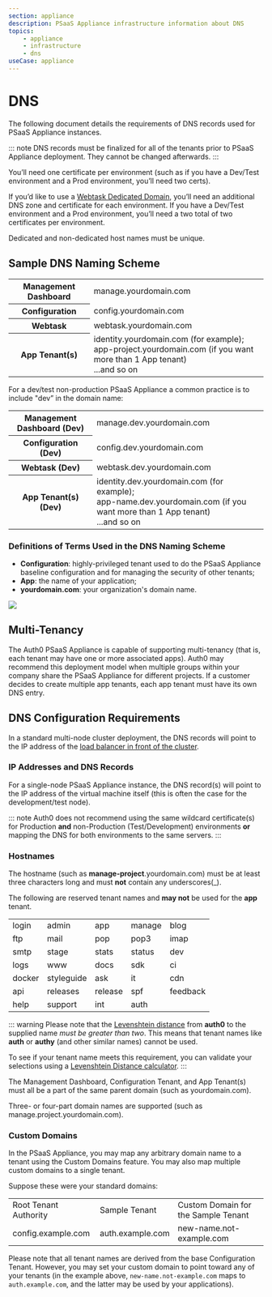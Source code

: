 ```yaml
---
section: appliance
description: PSaaS Appliance infrastructure information about DNS
topics:
    - appliance
    - infrastructure
    - dns
useCase: appliance
---
```


<!-- markdownlint-disable MD033 -->

# DNS

The following document details the requirements of DNS records used for PSaaS Appliance instances.

::: note
DNS records must be finalized for all of the tenants prior to PSaaS Appliance deployment. They cannot be changed afterwards.
:::

You’ll need one certificate per environment (such as if you have a Dev/Test environment and a Prod environment, you’ll need two certs).

If you’d like to use a [Webtask Dedicated Domain](/appliance/webtasks/dedicated-domains), you’ll need an additional DNS zone and certificate for each environment. If you have a Dev/Test environment and a Prod environment, you’ll need a two total of two certificates per environment.

Dedicated and non-dedicated host names must be unique.

## Sample DNS Naming Scheme

<table class="table">
  <tbody>
    <tr>
        <th>Management Dashboard</th>
        <td>manage.yourdomain.com</td>
    </tr>
    <tr>
        <th>Configuration</th>
        <td>config.yourdomain.com</td>
    </tr>
    <tr>
        <th>Webtask</th>
        <td>webtask.yourdomain.com</td>
    </tr>
    <tr>
        <th>App Tenant(s)</th>
        <td>identity.yourdomain.com (for example); <br /> app-project.yourdomain.com (if you want more than 1 App tenant) <br />...and so on</td>
    </tr>
  </tbody>
</table>

For a dev/test non-production PSaaS Appliance a common practice is to include "dev” in the domain name:

<table class="table">
  <tbody>
    <tr>
        <th>Management Dashboard (Dev)</th>
        <td>manage.dev.yourdomain.com</td>
    </tr>
    <tr>
        <th>Configuration (Dev)</th>
        <td>config.dev.yourdomain.com</td>
    </tr>
    <tr>
        <th>Webtask (Dev)</th>
        <td>webtask.dev.yourdomain.com</td>
    </tr>
    <tr>
        <th>App Tenant(s) (Dev)</th>
        <td>identity.dev.yourdomain.com (for example); <br /> app-name.dev.yourdomain.com (if you want more than 1 App tenant)<br />...and so on</td>
    </tr>
  </tbody>
</table>

### Definitions of Terms Used in the DNS Naming Scheme

* **Configuration**: highly-privileged tenant used to do the PSaaS Appliance baseline configuration and for managing the security of other tenants;
* **App**: the name of your application;
* **yourdomain.com**: your organization's domain name.

![](/media/articles/appliance/infrastructure/appliance-dns.png)

## Multi-Tenancy

The Auth0 PSaaS Appliance is capable of supporting multi-tenancy (that is, each tenant may have one or more associated apps). Auth0 may recommend this deployment model when multiple groups within your company share the PSaaS Appliance for different projects. If a customer decides to create multiple app tenants, each app tenant must have its own DNS entry.

## DNS Configuration Requirements

In a standard multi-node cluster deployment, the DNS records will point to the IP address of the [load balancer in front of the cluster](/appliance/infrastructure/infrastructure-overview).

### IP Addresses and DNS Records

For a single-node PSaaS Appliance instance, the DNS record(s) will point to the IP address of the virtual machine itself (this is often the case for the development/test node).

::: note
  Auth0 does not recommend using the same wildcard certificate(s) for Production **and** non-Production (Test/Development) environments **or** mapping the DNS for both environments to the same servers.
:::

### Hostnames

The hostname (such as **manage-project**.yourdomain.com) must be at least three characters long and must **not** contain any underscores(_).

The following are reserved tenant names and **may not** be used for the **app** tenant.

<table class="table">
  <tbody>
    <tr>
        <td>login</td>
        <td>admin</td>
        <td>app</td>
        <td>manage</td>
        <td>blog</td>
    </tr>
    <tr>
        <td>ftp</td>
        <td>mail</td>
        <td>pop</td>
        <td>pop3</td>
        <td>imap</td>
    </tr>
    <tr>
        <td>smtp</td>
        <td>stage</td>
        <td>stats</td>
        <td>status</td>
        <td>dev</td>
    </tr>
    <tr>
        <td>logs</td>
        <td>www</td>
        <td>docs</td>
        <td>sdk</td>
        <td>ci</td>
    </tr>
    <tr>
        <td>docker</td>
        <td>styleguide</td>
        <td>ask</td>
        <td>it</td>
        <td>cdn</td>
    </tr>
    <tr>
        <td>api</td>
        <td>releases</td>
        <td>release</td>
        <td>spf</td>
        <td>feedback</td>
    </tr>
    <tr>
        <td>help</td>
        <td>support</td>
        <td>int</td>
        <td>auth</td>
        <td></td>
    </tr>
  </tbody>
</table>

::: warning
Please note that the [Levenshtein distance](https://en.wikipedia.org/wiki/Levenshtein_distance) from **auth0** to the supplied name *must be greater than two*. This means that tenant names like **auth** or **authy** (and other similar names) cannot be used.

To see if your tenant name meets this requirement, you can validate your selections using a [Levenshtein Distance calculator](http://www.unit-conversion.info/texttools/levenshtein-distance/).
:::

The Management Dashboard, Configuration Tenant, and App Tenant(s) must all be a part of the same parent domain (such as yourdomain.com).

Three- or four-part domain names are supported (such as manage.project.yourdomain.com).

### Custom Domains

In the PSaaS Appliance, you may map any arbitrary domain name to a tenant using the Custom Domains feature. You may also map multiple custom domains to a single tenant.

Suppose these were your standard domains:

<table class="table">
  <tbody>
    <tr>
        <td>Root Tenant Authority</td>
        <td>Sample Tenant</td>
        <td>Custom Domain for the Sample Tenant</td>
    </tr>
    <tr>
        <td>config.example.com</td>
        <td>auth.example.com</td>
        <td>new-name.not-example.com</td>
    </tr>
  </tbody>
</table>

Please note that all tenant names are derived from the base Configuration Tenant. However, you may set your custom domain to point toward any of your tenants (in the example above, `new-name.not-example.com` maps to `auth.example.com`, and the latter may be used by your applications).
